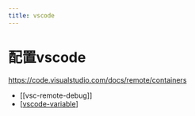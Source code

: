 ```yaml
---
title: vscode
---
```


# 配置vscode

https://code.visualstudio.com/docs/remote/containers

- [[vsc-remote-debug]]
- [[vscode-variable]]

[//begin]: # "Autogenerated link references for markdown compatibility"
[remote-debug]: ../vs-remote-debug.md "remote debug with visual studio"
[vscode-variable]: vscode-variable.md "vscode-variable"
[//end]: # "Autogenerated link references"